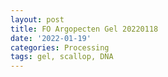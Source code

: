 ```yaml
---
layout: post
title: FO Argopecten Gel 20220118
date: '2022-01-19'
categories: Processing
tags: gel, scallop, DNA
---
```

